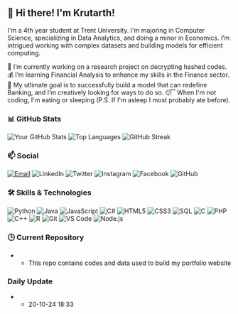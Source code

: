 ## 👋 Hi there! I'm Krutarth!

I'm a 4th year student at Trent University.
I'm majoring in Computer Science, specializing in Data Analytics, and doing a minor in Economics.
I’m intrigued working with complex datasets and building models for efficient computing.

🔭 I’m currently working on a research project on decrypting hashed codes.
💰 I’m learning Financial Analysis to enhance my skills in the Finance sector.
🎯 My utlimate goal is to successfully build a model that can redefine Banking, and I’m creatively looking for ways to do so.
😴 When I'm not coding, I'm eating or sleeping (P.S. If I'm asleep I most probably ate before).

### 📊 GitHub Stats
![Your GitHub Stats](https://github-readme-stats.vercel.app/api?username=kruzee07&show_icons=true&theme=tokyonight)
![Top Languages](https://github-readme-stats.vercel.app/api/top-langs/?username=kruzee07&layout=compact&theme=radical)
![GitHub Streak](https://github-readme-streak-stats.herokuapp.com/?user=kruzee07&theme=gruvbox)

### 📫 Social
[![Email](https://img.shields.io/badge/Email-D14836?style=flat&logo=gmail&logoColor=white)](mailto:krutarthghuge@gmail.com)
![LinkedIn](https://img.shields.io/badge/LinkedIn-blue?style=flat-square&logo=linkedin&labelColor=blue&link=https://www.linkedin.com/in/krutarth-ghuge-67b611184/)
![Twitter](https://img.shields.io/badge/Twitter-blue?style=flat-square&logo=twitter&labelColor=blue&link=https://x.com/krutarth_ghuge)
![Instagram](https://img.shields.io/badge/Instagram-E4405F?style=flat-square&logo=instagram&logoColor=white&link=https://www.instagram.com/kruzxee/)
![Facebook](https://img.shields.io/badge/Facebook-1877F2?style=flat-square&logo=facebook&logoColor=white&link=https://www.facebook.com/kruzee07)
![GitHub](https://img.shields.io/badge/GitHub-181717?style=flat-square&logo=github&logoColor=white&link=https://github.com/kruzee07)

### 🛠️ Skills & Technologies
![Python](https://img.shields.io/badge/Python-3776AB?style=flat-square&logo=python&logoColor=white)
![Java](https://img.shields.io/badge/Java-007396?style=flat-square&logo=java&logoColor=white)
![JavaScript](https://img.shields.io/badge/JavaScript-F7DF1E?style=flat-square&logo=javascript&logoColor=black)
![C#](https://img.shields.io/badge/C%23-239120?style=flat-square&logo=c-sharp&logoColor=white)
![HTML5](https://img.shields.io/badge/HTML5-E34F26?style=flat-square&logo=html5&logoColor=white)
![CSS3](https://img.shields.io/badge/CSS3-1572B6?style=flat-square&logo=css3&logoColor=white)
![SQL](https://img.shields.io/badge/SQL-003B57?style=flat-square&logo=databricks&logoColor=white)
![C](https://img.shields.io/badge/C-00599C?style=flat&logo=c&logoColor=white)
![PHP](https://img.shields.io/badge/PHP-777BB4?style=flat&logo=php&logoColor=white)
![C++](https://img.shields.io/badge/C++-00599C?style=flat&logo=cplusplus&logoColor=white)
![R](https://img.shields.io/badge/R-276DC3?style=flat&logo=r&logoColor=white)
![Git](https://img.shields.io/badge/Git-F05032?style=flat-square&logo=git&logoColor=white)
![VS Code](https://img.shields.io/badge/VS%20Code-007ACC?style=flat-square&logo=visual-studio-code&logoColor=white)
![Node.js](https://img.shields.io/badge/Node.js-339933?style=flat-square&logo=node-dot-js&logoColor=white)

### 🕒 Current Repository
- - This repo contains codes and data used to build my portfolio website

### Daily Update
- - 20-10-24 18:33







